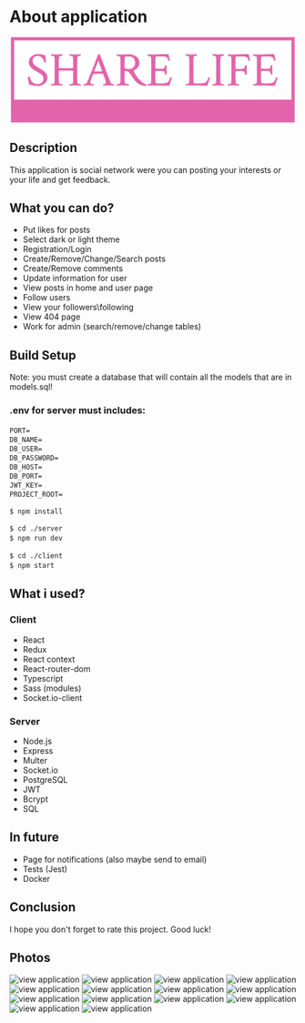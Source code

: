 # About application

<p align="center">
  <img src="./logo.svg" width="500" />	
</p>

## Description

This application is social network were you can posting your interests or your life and get feedback.

## What you can do?

-   Put likes for posts
-   Select dark or light theme
-   Registration/Login
-   Create/Remove/Change/Search posts
-   Create/Remove comments
-   Update information for user
-   View posts in home and user page
-   Follow users
-   View your followers\following
-   View 404 page
-   Work for admin (search/remove/change tables)

## Build Setup

Note: you must create a database that will contain all the models that are in models.sql!

### .env for server must includes:

```code
PORT=
DB_NAME=
DB_USER=
DB_PASSWORD=
DB_HOST=
DB_PORT=
JWT_KEY=
PROJECT_ROOT=
```

```bash
$ npm install
```

```bash
$ cd ./server
$ npm run dev
```

```bash
$ cd ./client
$ npm start
```

## What i used?

### Client

-   React
-   Redux
-   React context
-   React-router-dom
-   Typescript
-   Sass (modules)
-   Socket.io-client

### Server

-   Node.js
-   Express
-   Multer
-   Socket.io
-   PostgreSQL
-   JWT
-   Bcrypt
-   SQL

## In future

-   Page for notifications (also maybe send to email)
-   Tests (Jest)
-   Docker

## Conclusion

I hope you don't forget to rate this project. Good luck!

## Photos

![view application](https://sun9-77.userapi.com/impg/yBXwMbmyPGt_OithCbx33TQFkmgbLPQjnszh1Q/O4yngQayFDM.jpg?size=1920x1080&quality=96&sign=866cef9e44620a089b11eec2dad41dc9&type=album)
![view application](https://sun7-7.userapi.com/impg/tOrDtPqPf3cgHTpwHuE_P1ChQohbLfeY7-kZhQ/i3f2TxcSE7w.jpg?size=1920x1080&quality=96&sign=1bb091cd6e164888aba760fb8028f051&type=album)
![view application](https://sun9-67.userapi.com/impg/GQQItJFGQwE4EjzfNefhdsLBNudzMiVNMZ_gNw/a-xhLIO5SQE.jpg?size=1920x1080&quality=96&sign=a61e0efc53da387adbd7562035b39e9a&type=album)
![view application](https://sun9-85.userapi.com/impg/pvQETl_qqVXgR0RnR9yUlEvE2ElnbYo_YXyl7A/7ZMXe7M8vfY.jpg?size=1920x1080&quality=96&sign=38dd28551722514c9fcb2b453b335e23&type=album)
![view application](https://sun9-11.userapi.com/impg/n9IYx1qgi_EoBnyqjT6639jAWKiSNglcaxMF5Q/UAlCYAXy2no.jpg?size=1920x1080&quality=96&sign=0312bfa89cef0f3057587c436f45b0d5&type=album)
![view application](https://sun9-4.userapi.com/impg/z1daLE_x6CDWBkI0gK-ezsnnKNII8274I0VOyA/mGPhpY6Dfjc.jpg?size=1920x1080&quality=96&sign=6811aa9be36b50dc1a2f00bd6b3b5336&type=album)
![view application](https://sun9-84.userapi.com/impg/AHOJItgCkze8hdvtXa2HdlaDBQHORz4Sb1Bwlg/ShvcQnaZgfA.jpg?size=1920x1080&quality=96&sign=877c2d01198bd1109c89c24a931b6774&type=album)
![view application](https://sun9-70.userapi.com/impg/ROPOLWhW2XP76VefqvLG1vq4pAg56NZ6YJ1Glw/zwAU88hdlYg.jpg?size=1920x1080&quality=96&sign=0770936f8f3bb1b5b51283d90d3b7515&type=album)
![view application](https://sun9-56.userapi.com/impg/Jkxvjcw9Fe9GCFNF6kCjQHygUc_wNOywsTRNrw/RDDveJi4b_A.jpg?size=1920x1080&quality=96&sign=c6bd05419dfbdd766470808ebd8ebfa7&type=album)
![view application](https://sun9-32.userapi.com/impg/YXPBzAlY_ZVCiygJNObzx-Gkew0twtQWqTPGmQ/3ElqhfSixn0.jpg?size=1920x1080&quality=96&sign=89313652f16c5f03f7db4a769534e3a6&type=album)
![view application](https://sun9-82.userapi.com/impg/ugVZ2I2ejCRpaxjpiu6-0S5dmb1uuuDeXgK1wA/snvVLD8h1Vk.jpg?size=1920x1080&quality=96&sign=2a1fde34596413160f7ba214eddccec5&type=album)
![view application](https://sun7-14.userapi.com/impg/s_9kIm4ATNB2YS6bFJUyNIwLIEwt9Hc1qy2poQ/6cRjCBThU6U.jpg?size=1920x1080&quality=96&sign=a9b593aaa2eae9b11285a408b1b08fb8&type=album)
![view application](https://sun9-80.userapi.com/impg/A8E6uK_zR0HjbRcPhHNog6nTK4EtclvFi35Q_g/NkaJeqs7-cc.jpg?size=1920x1080&quality=96&sign=208cd19e7206ce90d75ffc38e76692c3&type=album)
![view application](https://sun9-13.userapi.com/impg/ieioD6OURvwAyuxsQfN23Lbp3VZEKmGa5L9Tiw/VRFuW1x-E_o.jpg?size=1920x1080&quality=96&sign=b766066df0ba5443f3b264255d451e45&type=album)
